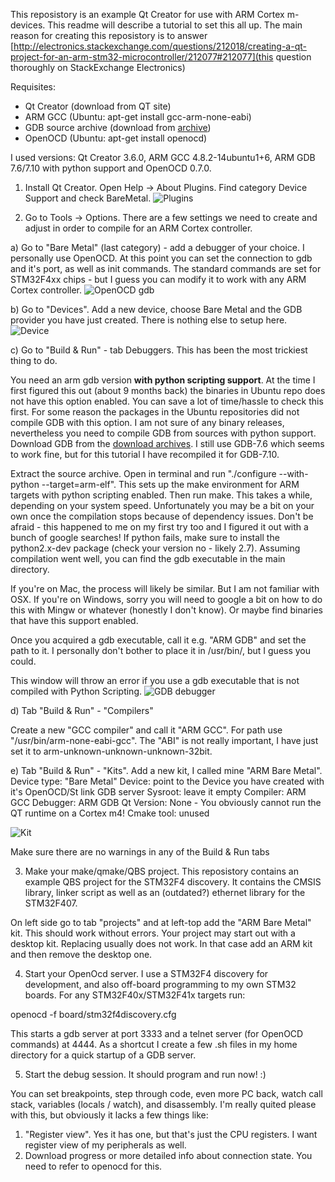 This reposistory is an example Qt Creator for use with ARM Cortex m-devices. This readme will describe a tutorial to set this all up. 
The main reason for creating this reposistory is to answer [http://electronics.stackexchange.com/questions/212018/creating-a-qt-project-for-an-arm-stm32-microcontroller/212077#212077](this question thoroughly on StackExchange Electronics)

Requisites:

- Qt Creator (download from QT site)
- ARM GCC (Ubuntu: apt-get install gcc-arm-none-eabi)
- GDB source archive (download from [archive](http://ftp.gnu.org/gnu/gdb/))
- OpenOCD (Ubuntu: apt-get install openocd)

I used versions: Qt Creator 3.6.0, ARM GCC 4.8.2-14ubuntu1+6, ARM GDB 7.6/7.10 with python support and OpenOCD 0.7.0.

1) Install Qt Creator. Open Help -> About Plugins. Find category Device Support and check BareMetal.
![Plugins](https://raw.githubusercontent.com/nlhans/qt-baremetal/master/img/plugin.png)

2) Go to Tools -> Options. There are a few settings we need to create and adjust in order to compile for an ARM Cortex controller.

a) Go to "Bare Metal" (last category) - add a debugger of your choice. I personally use OpenOCD. At this point you can set the connection to gdb and it's port, as well as init commands. The standard commands are set for STM32F4xx chips - but I guess you can modify it to work with any ARM Cortex controller.
![OpenOCD gdb](https://raw.githubusercontent.com/nlhans/qt-baremetal/master/img/openocd-gdb.png)

b) Go to "Devices". Add a new device, choose Bare Metal and the GDB provider you have just created. There is nothing else to setup here.
![Device](https://raw.githubusercontent.com/nlhans/qt-baremetal/master/img/device.png)

c) Go to "Build & Run" - tab Debuggers. This has been the most trickiest thing to do.

You need an arm gdb version **with python scripting support**. At the time I first figured this out (about 9 months back) the binaries in Ubuntu repo does not have this option enabled. You can save a lot of time/hassle to check this first.  For some reason the packages in the Ubuntu repositories did not compile GDB with this option. I am not sure of any binary releases, nevertheless you need to compile GDB from sources with python support. 
Download GDB from the [download archives](http://ftp.gnu.org/gnu/gdb/). I still use GDB-7.6 which seems to work fine, but for this tutorial I have recompiled it for GDB-7.10.

Extract the source archive. Open in terminal and run "./configure --with-python --target=arm-elf". This sets up the make environment for ARM targets with python scripting enabled. Then run make. This takes a while, depending on your system speed. Unfortunately you may be a bit on your own once the compilation stops because of dependency issues. Don't be afraid - this happened to me on my first try too and I figured it out with a bunch of google searches!
If python fails, make sure to install the python2.x-dev package (check your version no - likely 2.7). Assuming compilation went well, you can find the gdb executable in the main directory.

If you're on Mac, the process will likely be similar. But I am not familiar with OSX.
If you're on Windows, sorry you will need to google a bit on how to do this with Mingw or whatever (honestly I don't know). Or maybe find binaries that have this support enabled.

Once you acquired a gdb executable, call it e.g. "ARM GDB" and set the path to it. I personally don't bother to place it in /usr/bin/, but I guess you could.

This window will throw an error if you use a gdb executable that is not compiled with Python Scripting.
![GDB debugger](https://raw.githubusercontent.com/nlhans/qt-baremetal/master/img/debugger.png)

d) Tab "Build & Run" - "Compilers"

Create a new "GCC compiler" and call it "ARM GCC". For path use "/usr/bin/arm-none-eabi-gcc". The "ABI" is not really important, I have just set it to arm-unknown-unknown-unknown-32bit.

e) Tab "Build & Run" - "Kits". Add a new kit, I called mine "ARM Bare Metal".
Device type: "Bare Metal"
Device: point to the Device you have created with it's OpenOCD/St link GDB server
Sysroot: leave it empty
Compiler: ARM GCC
Debugger: ARM GDB
Qt Version: None - You obviously cannot run the QT runtime on a Cortex m4!
Cmake tool: unused

![Kit](https://raw.githubusercontent.com/nlhans/qt-baremetal/master/img/kit.png)

Make sure there are no warnings in any of the Build & Run tabs

3) Make your make/qmake/QBS project. This reposistory contains an example QBS project for the STM32F4 discovery. It contains the CMSIS library, linker script as well as an (outdated?) ethernet library for the STM32F407. 

On left side go to tab "projects" and at left-top add the "ARM Bare Metal" kit. This should work without errors.
Your project may start out with a desktop kit. Replacing usually does not work. In that case add an ARM kit and then remove the desktop one.

4) Start your OpenOcd server. I use a STM32F4 discovery for development, and also off-board programming to my own STM32 boards. For any STM32F40x/STM32F41x targets run:

openocd -f board/stm32f4discovery.cfg

This starts a gdb server at port 3333 and a telnet server (for OpenOCD commands) at 4444. As a shortcut I create a few .sh files in my home directory for a quick startup of a GDB server.

5) Start the debug session. It should program and run now! :)

You can set breakpoints, step through code, even more PC back, watch call stack, variables (locals / watch), and disassembly. I'm really quited please with this, but obviously it lacks a few things like:
1) "Register view". Yes it has one, but that's just the CPU registers. I want register view of my peripherals as well.
2) Download progress or more detailed info about connection state. You need to refer to openocd for this.
